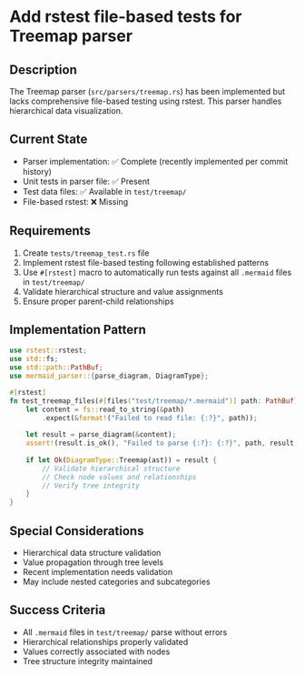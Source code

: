 # Add rstest file-based tests for Treemap parser

## Description
The Treemap parser (`src/parsers/treemap.rs`) has been implemented but lacks comprehensive file-based testing using rstest. This parser handles hierarchical data visualization.

## Current State
- Parser implementation: ✅ Complete (recently implemented per commit history)
- Unit tests in parser file: ✅ Present
- Test data files: ✅ Available in `test/treemap/`
- File-based rstest: ❌ Missing

## Requirements
1. Create `tests/treemap_test.rs` file
2. Implement rstest file-based testing following established patterns
3. Use `#[rstest]` macro to automatically run tests against all `.mermaid` files in `test/treemap/`
4. Validate hierarchical structure and value assignments
5. Ensure proper parent-child relationships

## Implementation Pattern
```rust
use rstest::rstest;
use std::fs;
use std::path::PathBuf;
use mermaid_parser::{parse_diagram, DiagramType};

#[rstest]
fn test_treemap_files(#[files("test/treemap/*.mermaid")] path: PathBuf) {
    let content = fs::read_to_string(&path)
        .expect(&format!("Failed to read file: {:?}", path));
    
    let result = parse_diagram(&content);
    assert!(result.is_ok(), "Failed to parse {:?}: {:?}", path, result.err());
    
    if let Ok(DiagramType::Treemap(ast)) = result {
        // Validate hierarchical structure
        // Check node values and relationships
        // Verify tree integrity
    }
}
```

## Special Considerations
- Hierarchical data structure validation
- Value propagation through tree levels
- Recent implementation needs validation
- May include nested categories and subcategories

## Success Criteria
- All `.mermaid` files in `test/treemap/` parse without errors
- Hierarchical relationships properly validated
- Values correctly associated with nodes
- Tree structure integrity maintained
